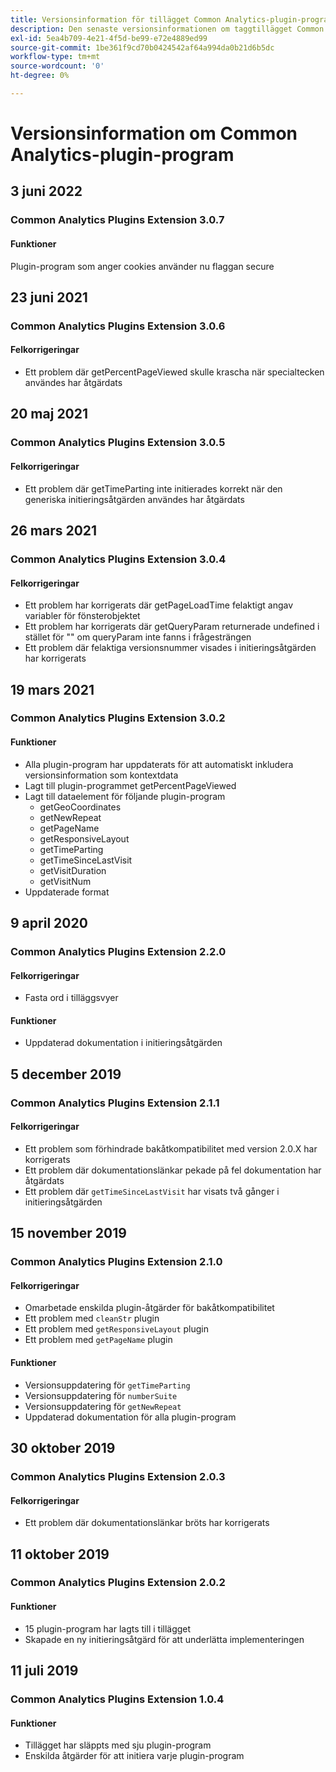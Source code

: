 ```yaml
---
title: Versionsinformation för tillägget Common Analytics-plugin-program
description: Den senaste versionsinformationen om taggtillägget Common Analytics Plugins i Adobe Experience Platform.
exl-id: 5ea4b709-4e21-4f5d-be99-e72e4889ed99
source-git-commit: 1be361f9cd70b0424542af64a994da0b21d6b5dc
workflow-type: tm+mt
source-wordcount: '0'
ht-degree: 0%

---
```


# Versionsinformation om Common Analytics-plugin-program

## 3 juni 2022

### Common Analytics Plugins Extension 3.0.7

#### Funktioner

Plugin-program som anger cookies använder nu flaggan secure

## 23 juni 2021

### Common Analytics Plugins Extension 3.0.6

#### Felkorrigeringar

* Ett problem där getPercentPageViewed skulle krascha när specialtecken användes har åtgärdats

## 20 maj 2021

### Common Analytics Plugins Extension 3.0.5

#### Felkorrigeringar

* Ett problem där getTimeParting inte initierades korrekt när den generiska initieringsåtgärden användes har åtgärdats

## 26 mars 2021

### Common Analytics Plugins Extension 3.0.4

#### Felkorrigeringar

* Ett problem har korrigerats där getPageLoadTime felaktigt angav variabler för fönsterobjektet
* Ett problem har korrigerats där getQueryParam returnerade undefined i stället för &quot;&quot; om queryParam inte fanns i frågesträngen
* Ett problem där felaktiga versionsnummer visades i initieringsåtgärden har korrigerats

## 19 mars 2021

### Common Analytics Plugins Extension 3.0.2

#### Funktioner

* Alla plugin-program har uppdaterats för att automatiskt inkludera versionsinformation som kontextdata
* Lagt till plugin-programmet getPercentPageViewed
* Lagt till dataelement för följande plugin-program
   * getGeoCoordinates
   * getNewRepeat
   * getPageName
   * getResponsiveLayout
   * getTimeParting
   * getTimeSinceLastVisit
   * getVisitDuration
   * getVisitNum
* Uppdaterade format

## 9 april 2020

### Common Analytics Plugins Extension 2.2.0

#### Felkorrigeringar

* Fasta ord i tilläggsvyer

#### Funktioner

* Uppdaterad dokumentation i initieringsåtgärden

## 5 december 2019

### Common Analytics Plugins Extension 2.1.1

#### Felkorrigeringar

* Ett problem som förhindrade bakåtkompatibilitet med version 2.0.X har korrigerats
* Ett problem där dokumentationslänkar pekade på fel dokumentation har åtgärdats
* Ett problem där `getTimeSinceLastVisit` har visats två gånger i initieringsåtgärden

## 15 november 2019

### Common Analytics Plugins Extension 2.1.0

#### Felkorrigeringar

* Omarbetade enskilda plugin-åtgärder för bakåtkompatibilitet
* Ett problem med `cleanStr` plugin
* Ett problem med `getResponsiveLayout` plugin
* Ett problem med `getPageName` plugin

#### Funktioner

* Versionsuppdatering för `getTimeParting`
* Versionsuppdatering för `numberSuite`
* Versionsuppdatering för `getNewRepeat`
* Uppdaterad dokumentation för alla plugin-program

## 30 oktober 2019

### Common Analytics Plugins Extension 2.0.3

#### Felkorrigeringar

* Ett problem där dokumentationslänkar bröts har korrigerats

## 11 oktober 2019

### Common Analytics Plugins Extension 2.0.2

#### Funktioner

* 15 plugin-program har lagts till i tillägget
* Skapade en ny initieringsåtgärd för att underlätta implementeringen

## 11 juli 2019

### Common Analytics Plugins Extension 1.0.4

#### Funktioner

* Tillägget har släppts med sju plugin-program
* Enskilda åtgärder för att initiera varje plugin-program
